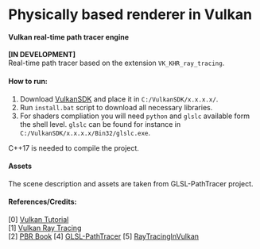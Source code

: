 # Physically based renderer in Vulkan
####  Vulkan real-time path tracer engine
**[IN DEVELOPMENT]**\
Real-time path tracer based on the extension `VK_KHR_ray_tracing`.

#### How to run:

1) Download [VulkanSDK](https://vulkan.lunarg.com/sdk/home#windows) and place it in `C:/VulkanSDK/x.x.x.x/`.
2) Run `install.bat` script to download all necessary libraries.
3) For shaders compliation you will need `python` and `glslc` available form the shell level. `glslc` can be found for instance in `C:/VulkanSDK/x.x.x.x/Bin32/glslc.exe`.

C++17 is needed to compile the project.

#### Assets
The scene description and assets are taken from GLSL-PathTracer project.

#### References/Credits:
[0] [Vulkan Tutorial](https://vulkan-tutorial.com/)\
[1] [Vulkan Ray Tracing](https://nvpro-samples.github.io/vk_raytracing_tutorial_KHR/)\
[2] [PBR Book](http://www.pbr-book.org/3ed-2018/contents.html)
[4] [GLSL-PathTracer](https://github.com/knightcrawler25/GLSL-PathTracer)
[5] [RayTracingInVulkan](https://github.com/GPSnoopy/RayTracingInVulkan)